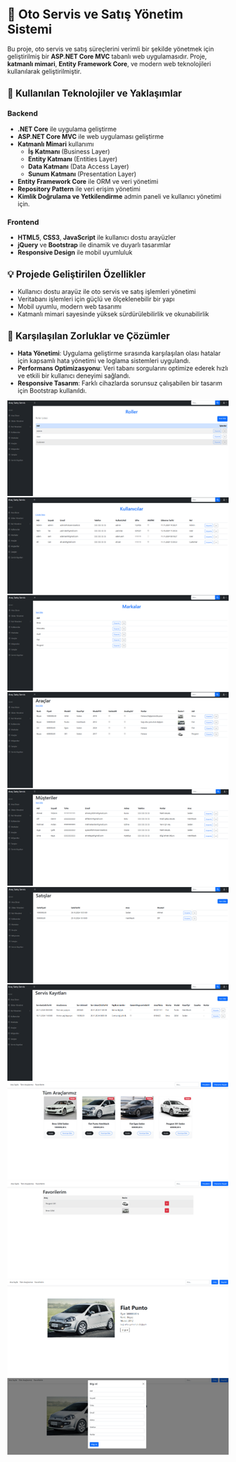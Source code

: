 # 🚗 Oto Servis ve Satış Yönetim Sistemi

Bu proje, oto servis ve satış süreçlerini verimli bir şekilde yönetmek için geliştirilmiş bir **ASP.NET Core MVC** tabanlı web uygulamasıdır. Proje, **katmanlı mimari**, **Entity Framework Core**, ve modern web teknolojileri kullanılarak geliştirilmiştir.

## 🔧 Kullanılan Teknolojiler ve Yaklaşımlar

### Backend
- **.NET Core** ile uygulama geliştirme
- **ASP.NET Core MVC** ile web uygulaması geliştirme
- **Katmanlı Mimari** kullanımı
  - **İş Katmanı** (Business Layer)
  - **Entity Katmanı** (Entities Layer)
  - **Data Katmanı** (Data Access Layer)
  - **Sunum Katmanı** (Presentation Layer)
- **Entity Framework Core** ile ORM ve veri yönetimi
- **Repository Pattern** ile veri erişim yönetimi
- **Kimlik Doğrulama ve Yetkilendirme** admin paneli ve kullanıcı yönetimi için.

### Frontend
- **HTML5**, **CSS3**, **JavaScript** ile kullanıcı dostu arayüzler
- **jQuery** ve **Bootstrap** ile dinamik ve duyarlı tasarımlar
- **Responsive Design** ile mobil uyumluluk

## 💡 Projede Geliştirilen Özellikler
- Kullanıcı dostu arayüz ile oto servis ve satış işlemleri yönetimi
- Veritabanı işlemleri için güçlü ve ölçeklenebilir bir yapı
- Mobil uyumlu, modern web tasarımı
- Katmanlı mimari sayesinde yüksek sürdürülebilirlik ve okunabilirlik

## 🚀 Karşılaşılan Zorluklar ve Çözümler
- **Hata Yönetimi**: Uygulama geliştirme sırasında karşılaşılan olası hatalar için kapsamlı hata yönetimi ve loglama sistemleri uygulandı.
- **Performans Optimizasyonu**: Veri tabanı sorgularını optimize ederek hızlı ve etkili bir kullanıcı deneyimi sağlandı.
- **Responsive Tasarım**: Farklı cihazlarda sorunsuz çalışabilen bir tasarım için Bootstrap kullanıldı.

![Uygulama Görseli ](https://github.com/muratcivek/.netAracServisSatis/blob/main/EkranGoruntuleri/1.png)  
![Uygulama Görseli ](https://github.com/muratcivek/.netAracServisSatis/blob/main/EkranGoruntuleri/2.png)  
![Uygulama Görseli ](https://github.com/muratcivek/.netAracServisSatis/blob/main/EkranGoruntuleri/3.png)  
![Uygulama Görseli ](https://github.com/muratcivek/.netAracServisSatis/blob/main/EkranGoruntuleri/4.png)  
![Uygulama Görseli ](https://github.com/muratcivek/.netAracServisSatis/blob/main/EkranGoruntuleri/5.png)  
![Uygulama Görseli ](https://github.com/muratcivek/.netAracServisSatis/blob/main/EkranGoruntuleri/6.png)  
![Uygulama Görseli ](https://github.com/muratcivek/.netAracServisSatis/blob/main/EkranGoruntuleri/7.png)  
![Uygulama Görseli ](https://github.com/muratcivek/.netAracServisSatis/blob/main/EkranGoruntuleri/8.png)  
![Uygulama Görseli ](https://github.com/muratcivek/.netAracServisSatis/blob/main/EkranGoruntuleri/9.png)  
![Uygulama Görseli ](https://github.com/muratcivek/.netAracServisSatis/blob/main/EkranGoruntuleri/10.png)  
![Uygulama Görseli ](https://github.com/muratcivek/.netAracServisSatis/blob/main/EkranGoruntuleri/11.png)  


